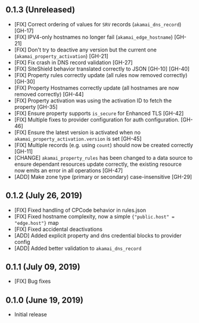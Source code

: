 ## 0.1.3 (Unreleased)

* [FIX] Correct ordering of values for `SRV` records (`akamai_dns_record`) [GH-17]
* [FIX] IPV4-only hostnames no longer fail (`akamai_edge_hostname`) [GH-21]
* [FIX] Don't try to deactive any version but the current one (`akamai_property_activation`) [GH-21]
* [FIX] Fix crash in DNS record validation [GH-27]
* [FIX] SiteShield behavior translated correctly to JSON [GH-10] [GH-40]
* [FIX] Property rules correctly update (all rules now removed correctly) [GH-30]
* [FIX] Property Hostnames correctly update (all hostnames are now removed correctly) [GH-44]
* [FIX] Property activation was using the activation ID to fetch the property [GH-35]
* [FIX] Ensure property supports `is_secure` for Enhanced TLS [GH-42]
* [FIX] Multiple fixes to provider configuration for auth configuration. [GH-46]
* [FIX] Ensure the latest version is activated when no `akamai_property_activation.version` is set [GH-45]
* [FIX] Multiple records (e.g. using `count`) should now be created correctly [GH-11]
* [CHANGE] `akamai_property_rules` has been changed to a data source to ensure dependant resources update correctly, the existing resource now emits an error in all operations [GH-47]
* [ADD] Make zone type (primary or secondary) case-insensitive [GH-29]

## 0.1.2 (July 26, 2019)

* [FIX] Fixed handling of CPCode behavior in rules.json
* [FIX] Fixed hostname complexity, now a simple `{"public.host" = "edge.host"}` map
* [FIX] Fixed accidental deactivations
* [ADD] Added explicit property and dns credential blocks to provider config
* [ADD] Added better validation to `akamai_dns_record`

## 0.1.1 (July 09, 2019)

* [FIX] Bug fixes

## 0.1.0 (June 19, 2019)

* Initial release
